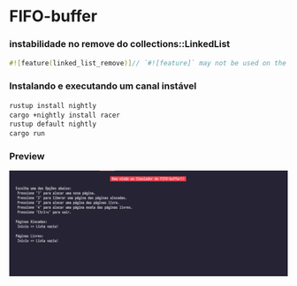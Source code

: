 # FIFO-buffer
### instabilidade no remove do collections::LinkedList
``` rust
#![feature(linked_list_remove)]// `#![feature]` may not be used on the stable release channel
```
### Instalando e executando um canal instável
```bash
rustup install nightly
cargo +nightly install racer
rustup default nightly
cargo run
```

### Preview
<img src="img/preview.png">